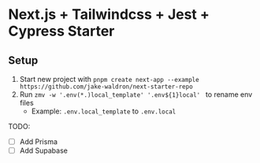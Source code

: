 # Next.js + Tailwindcss + Jest + Cypress Starter

## Setup

1. Start new project with `pnpm create next-app --example https://github.com/jake-waldron/next-starter-repo`
2. Run `zmv -w '.env(*.)local_template' '.env${1}local' ` to rename env files
   - Example: `.env.local_template` to `.env.local`

TODO:

- [ ] Add Prisma
- [ ] Add Supabase
